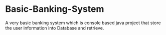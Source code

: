 # Basic-Banking-System
A very basic banking system which is console based java project that store the user information into Database and retrieve.
